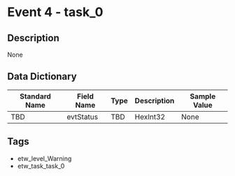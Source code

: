# Event 4 - task_0

## Description
None

## Data Dictionary
|Standard Name|Field Name|Type|Description|Sample Value|
|---|---|---|---|---|
|TBD|evtStatus|TBD|HexInt32|None|None|

## Tags
* etw_level_Warning
* etw_task_task_0